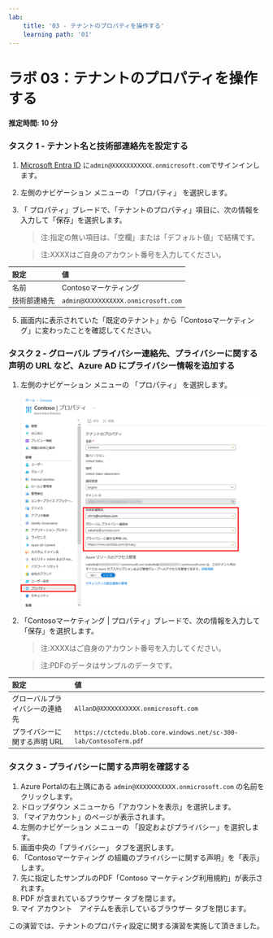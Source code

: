 ```yaml
---
lab:
    title: '03 - テナントのプロパティを操作する'
    learning path: '01'
---
```


# ラボ 03：テナントのプロパティを操作する

#### 推定時間: 10 分

### タスク 1 - テナント名と技術部連絡先を設定する

1. [Microsoft Entra ID]( https://portal.azure.com/#blade/Microsoft_AAD_IAM/ActiveDirectoryMenuBlade/Overview) に`admin@XXXXXXXXXXX.onmicrosoft.com`でサインインします。

2. 左側のナビゲーション メニューの 「プロパティ」 を選択します。

3. 「 プロパティ」ブレードで、「テナントのプロパティ」項目に、次の情報を入力して「保存」を選択します。

    > 注:指定の無い項目は、「空欄」または「デフォルト値」で結構です。

    > 注:XXXXはご自身のアカウント番号を入力してください。

| 設定 | 値 |
| :--- | :--- |
| 名前 | Contosoマーケティング |
| 技術部連絡先 | `admin@XXXXXXXXXXX.onmicrosoft.com` |

5. 画面内に表示されていた「既定のテナント」から「Contosoマーケティング」に変わったことを確認してください。

      

### タスク 2 - グローバル プライバシー連絡先、プライバシーに関する声明の URL など、Azure AD にプライバシー情報を追加する

1. 左側のナビゲーション メニューの 「プロパティ」 を選択します。

    ![「技術部連絡先」、「グローバル プライバシー連絡先」、「プライバシーに関する声明」の各ボックスが強調表示されている、テナントのプロパティを表示する画面イメージ](./media/properties-area.png)

1. 「Contosoマーケティング | プロパティ」ブレードで、次の情報を入力して「保存」を選択します。

    > 注:XXXXはご自身のアカウント番号を入力してください。

    > 注:PDFのデータはサンプルのデータです。

| 設定                           | 値                                                           |
| :----------------------------- | :----------------------------------------------------------- |
| グローバルプライバシーの連絡先 | `AllanD@XXXXXXXXXXX.onmicrosoft.com`                         |
| プライバシーに関する声明 URL   | `https://ctctedu.blob.core.windows.net/sc-300-lab/ContosoTerm.pdf` |



### タスク 3 - プライバシーに関する声明を確認する

1. Azure Portalの右上隅にある `admin@XXXXXXXXXXX.onmicrosoft.com` の名前をクリックします。
1. ドロップダウン メニューから「アカウントを表示」を選択します。
1. 「マイアカウント」のページが表示されます。
1. 左側のナビゲーション メニューの 「設定およびプライバシー」を選択します。
1. 画面中央の「プライバシー」 タブを選択します。
1. 「Contosoマーケティング の組織のプライバシーに関する声明」を「表示」します。
1. 先に指定したサンプルのPDF「Contoso マーケティング利用規約」が表示されます。
1. PDF が含まれているブラウザー タブを閉じます。
1. マイ アカウント　アイテムを表示しているブラウザー タブを閉じます。



この演習では、テナントのプロパティ設定に関する演習を実施して頂きました。
